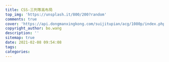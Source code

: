 ```yaml
---
title: CSS-三列等高布局
top_img: 'https://unsplash.it/800/200?random'
comments: true
cover: 'https://api.dongmanxingkong.com/suijitupian/acg/1080p/index.php'
copyright_author: bo.wang
description: ''
sitemap: true
date: 2021-02-08 09:54:08
tags:
categories:
---
```


